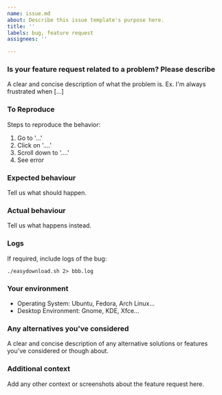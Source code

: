 ```yaml
---
name: issue.md
about: Describe this issue template's purpose here.
title: ''
labels: bug, feature request
assignees: ''

---
```


### Is your feature request related to a problem? Please describe

A clear and concise description of what the problem is. Ex. I'm always frustrated when [...]

### To Reproduce
Steps to reproduce the behavior:
1. Go to '...'
2. Click on '....'
3. Scroll down to '....'
4. See error

### Expected behaviour

Tell us what should happen.

### Actual behaviour

Tell us what happens instead.

### Logs

If required, include logs of the bug:


```
./easydownload.sh 2> bbb.log
```

### Your environment

 * Operating System: Ubuntu, Fedora, Arch Linux...
 * Desktop Environment: Gnome, KDE, Xfce...
### Any alternatives you've considered

A clear and concise description of any alternative solutions or features you've considered or though about.

### Additional context

Add any other context or screenshots about the feature request here.
